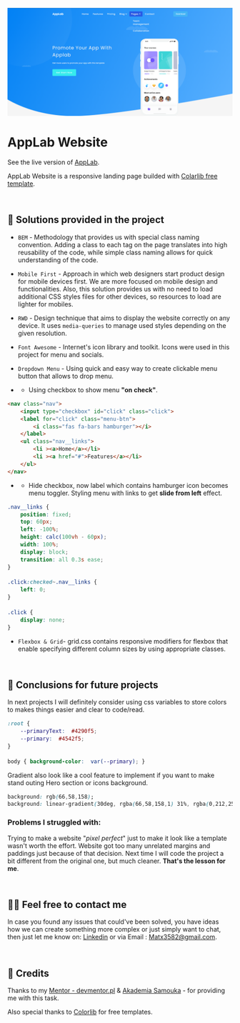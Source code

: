 

![](./assets/image.png)

#  AppLab Website

See the live version of [AppLab](https://mateuszsuplewski.github.io/RWD-Website/).

AppLab Website is a responsive landing page builded with [Colarlib free template](https://colorlib.com/wp/template/applab/).

 


&nbsp;
 
## 🤔 Solutions provided in the project



- `BEM` - Methodology that provides us with special class naming convention. Adding a class to each tag on 			  the page translates into high reusability of the code, while simple class naming allows for quick understanding of the code.
	
- `Mobile First` - Approach in which web designers start product design for mobile devices first. We are more focused on mobile design and functionalities. Also, this solution provides us with no need to load additional CSS styles files for other devices, so resources to load are lighter for mobiles.
	
- `RWD` - Design technique that aims to display the website correctly on any device. It uses `media-queries` to manage used styles depending on the given resolution.

- `Font Awesome` - Internet's icon library and toolkit. Icons were used in this project for menu and socials.
	
- `Dropdown Menu` - Using quick and easy way to create clickable menu button that allows to drop menu.

- - Using checkbox to show menu **"on check"**.
```html
<nav class="nav">  
	<input type="checkbox" id="click" class="click">
	<label for="click" class="menu-btn">
		<i class="fas fa-bars hamburger"></i>
	</label>
	<ul class="nav__links">
		<li ><a>Home</a></li>
		<li ><a href="#">Features</a></li>
	</ul>
</nav>
```
- - Hide checkbox, now label which contains hamburger icon becomes menu toggler.
Styling menu with links to get **slide from left** effect.
	
```css
.nav__links {
	position: fixed;
	top: 60px;
	left: -100%;
	height: calc(100vh - 60px);
	width: 100%;
	display: block;
	transition: all 0.3s ease;
}
		
.click:checked~.nav__links {
	left: 0;
}

.click {
	display: none;
}
```
- `Flexbox & Grid`- grid.css contains responsive modifiers for flexbox that enable specifying different column sizes by using appropriate classes.

 &nbsp;


## 💭 Conclusions for future projects


In next projects I will definitely consider using css variables to store colors to makes things easier and clear to code/read. 
```css
:root {  
	--primaryText:  #4290f5;  
	--primary:  #4542f5;  
}

body { background-color:  var(--primary); }
```

Gradient also look like a cool feature to implement if you want to make stand outing Hero section or icons background.
```css
background: rgb(66,58,158);  
background: linear-gradient(30deg, rgba(66,58,158,1) 31%, rgba(0,212,255,1) 100%);
```

### Problems I struggled with:

Trying to make a website "*pixel perfect*" just to make it look like a template wasn't worth the effort. Website got too many unrelated margins and paddings just because of that decision. Next time I will code the project a bit different from the original one, but much cleaner. **That's the lesson for me**.

&nbsp;

## 🙋‍♂️ Feel free to contact me
In case you found any issues that could've been solved, you have ideas how we can create something more complex or just simply want to chat, then just let me know on: [Linkedin](https://www.linkedin.com/in/mateusz-suplewski-705017227/) or via Email : [Matx3582@gmail.com](mailto:Matx3582@gmail.com).


&nbsp;

## 👏 Credits
Thanks to my [Mentor - devmentor.pl](https://devmentor.pl/) & [Akademia Samouka](https://akademiasamouka.pl/) - for providing me with this task.

Also special thanks to [Colorlib](https://colorlib.com/) for free templates.